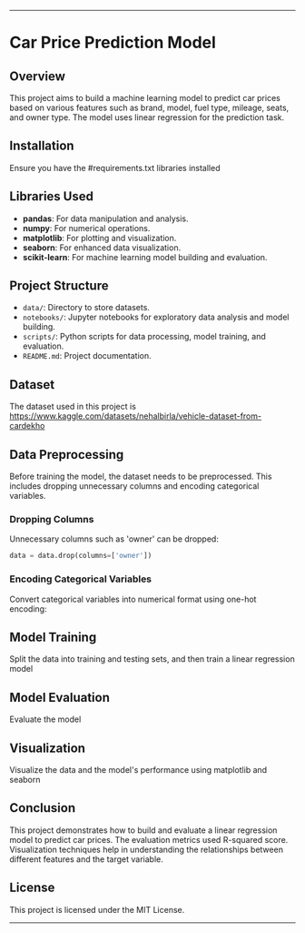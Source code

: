 
---

# Car Price Prediction Model

## Overview

This project aims to build a machine learning model to predict car prices based on various features such as brand, model, fuel type, mileage, seats, and owner type. The model uses linear regression for the prediction task.

## Installation

Ensure you have the #requirements.txt libraries installed
## Libraries Used

- **pandas**: For data manipulation and analysis.
- **numpy**: For numerical operations.
- **matplotlib**: For plotting and visualization.
- **seaborn**: For enhanced data visualization.
- **scikit-learn**: For machine learning model building and evaluation.

## Project Structure

- `data/`: Directory to store datasets.
- `notebooks/`: Jupyter notebooks for exploratory data analysis and model building.
- `scripts/`: Python scripts for data processing, model training, and evaluation.
- `README.md`: Project documentation.

## Dataset

The dataset used in this project is https://www.kaggle.com/datasets/nehalbirla/vehicle-dataset-from-cardekho

## Data Preprocessing

Before training the model, the dataset needs to be preprocessed. This includes dropping unnecessary columns and encoding categorical variables.

### Dropping Columns

Unnecessary columns such as 'owner' can be dropped:

```python
data = data.drop(columns=['owner'])
```

### Encoding Categorical Variables

Convert categorical variables into numerical format using one-hot encoding:


## Model Training

Split the data into training and testing sets, and then train a linear regression model

## Model Evaluation

Evaluate the model 

## Visualization

Visualize the data and the model's performance using matplotlib and seaborn

## Conclusion

This project demonstrates how to build and evaluate a linear regression model to predict car prices. The evaluation metrics used R-squared score. Visualization techniques help in understanding the relationships between different features and the target variable.

## License

This project is licensed under the MIT License.

---
